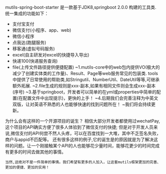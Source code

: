 mutils-spring-boot-starter 是一款基于JDK8,springboot 2.0.0 构建的工具类.
统一集成的功能如下：
 - 支付宝支付
 - 微信支付(小程序、app、web)
 - 微信小程序
 - 点我达(跑腿服务)
 - 移客通(虚拟号码服务)
 - excel(自主研发对excel的快捷导入导出)
 - 快递100(快递服务查询)
 - file(上传文件路径提供便捷配置)
~1.mutils-core中的web包内提供VO(极大的减少了创建实体类的工作量)、Result、Page等web服务常见的包装类.
  tools中提供了日常使用的帮助类,如Stringutil、NumberUtil、DateUtil等等,可继承额外拓展.
~2.file生成的规则是xxx-副本,如果有相同文件则会生成xxx-副本(序号)
~3.基于springboot，开发者可以简单的在yml或properties中简单的配置(在配置文件中出现提示)，更快的上手！
~4.后期我们会完善注释为中英文双版，让对英语不熟悉的人也能够快速的找到问题所在！
~我们将会持续更新。

为什么会有这样的一个开源项目的诞生？
 	相信大部分开发者都使用过wechatPay,这个项目的API确实方便了很多人体验到了微信支付的快捷;
	但是对于开发人员来说,微信支付的API何尝不然人头疼，可以在百度找到一大堆，其中不乏签名失败，商户与appid不匹配等。
	还有很多这样的例子,它的诞生是的原因就是为了解决这样的问题。让一个刚接触某个API的人也能够花少量时间，能够花更少的时间完成
	有更多的时间去做其他的事情。
	
	当然,这绝对不是一件简单的事情。我们希望有更多的人加入，让这套mutils框架更加的完善、更加的便捷、更加的实用！
	
	
	
